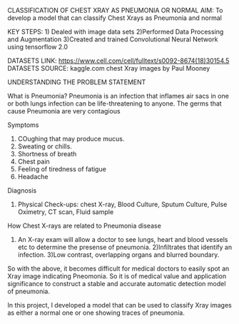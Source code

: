 CLASSIFICATION OF CHEST XRAY AS PNEUMONIA OR NORMAL
AIM: To develop a model that can classify Chest Xrays as Pneumonia and normal

KEY STEPS: 1) Dealed with image data sets 2)Performed Data Processing and Augmentation 3)Created and trained Convolutional Neural Network using tensorflow 2.0
 
 DATASETS LINK: https://www.cell.com/cell/fulltext/s0092-8674(18)30154.5
 DATASETS SOURCE: kaggle.com chest Xray images by Paul Mooney
 
 
UNDERSTANDING THE PROBLEM STATEMENT

What is Pneumonia?
Pneumonia is an infection that inflames air sacs in one or both lungs infection can be life-threatening to anyone. The germs that cause Pneumonia are very contagious

Symptoms
1) COughing that may produce mucus.
2) Sweating or chills.
3) Shortness of breath
4) Chest pain
5) Feeling of tiredness of fatigue
6) Headache

Diagnosis
1) Physical Check-ups: chest X-ray, Blood Culture, Sputum Culture, Pulse Oximetry, CT scan, Fluid sample

 
 How Chest X-rays are related to Pneumonia disease
1) An X-ray exam will allow a doctor to see lungs, heart and blood vessels etc to determine the presense of pneumonia.
2)Infiltrates that identify an infection.
3)Low contrast, overlapping organs and blurred boundary.

So with the above, it becomes difficult for medical doctors to easily spot an Xray image indicating Pneomonia. So it is of medical value and application significance to construct a stable and accurate automatic detection model of pneumonia. 


In this project, I developed a model that can be used to classify Xray images as either a normal one or one showing traces of pneumonia. 


